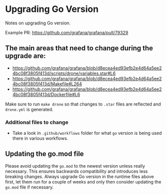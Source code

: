 # Upgrading Go Version

Notes on upgrading Go version.

Example PR: https://github.com/grafana/grafana/pull/79329

## The main areas that need to change during the upgrade are:
- https://github.com/grafana/grafana/blob/d8ecea4ed93efb2e4d64a5ee24bc08f3805f413d/scripts/drone/variables.star#L6
- https://github.com/grafana/grafana/blob/d8ecea4ed93efb2e4d64a5ee24bc08f3805f413d/Makefile#L264
- https://github.com/grafana/grafana/blob/d8ecea4ed93efb2e4d64a5ee24bc08f3805f413d/Dockerfile#L6

Make sure to run `make drone` so that changes to `.star` files are reflected and `drone.yml` is generated.

### Additional files to change
- Take a look in `.github/workflows` folder for what `go` version is being used there in various workflows.


## Updating the go.mod file
Please avoid updating the `go.mod` to the newest version unless really necessary. This ensures backwards compatibility and introduces less breaking changes. Always upgrade Go version in the runtime files above first, let them run for a couple of weeks and only then consider updating the `go.mod` file if necessary.